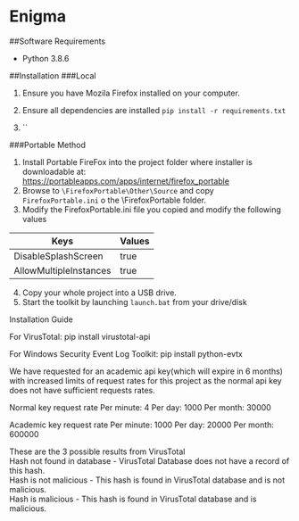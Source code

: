 # Enigma


##Software Requirements
* Python 3.8.6


     


##Installation
###Local
1. Ensure you have Mozila Firefox installed on your computer.

2. Ensure all dependencies are installed
`pip install -r requirements.txt`

3. ``


###Portable Method
1. Install Portable FireFox into the project folder where installer is downloadable at: <br>
https://portableapps.com/apps/internet/firefox_portable
2. Browse to `\FirefoxPortable\Other\Source` and copy `FirefoxPortable.ini` o the \FirefoxPortable folder. 
3. Modify the FirefoxPortable.ini file you copied and modify the following values

| Keys | Values |
| - | - |
| DisableSplashScreen | true |
| AllowMultipleInstances | true |

4. Copy your whole project into a USB drive. 
5. Start the toolkit by launching `launch.bat` from your drive/disk






Installation Guide

For VirusTotal: 
pip install virustotal-api

For Windows Security Event Log Toolkit:
pip install python-evtx



We have requested for an academic api key(which will expire in 6 months) with increased limits of request rates for this project as the normal api key does not have sufficient requests rates.

Normal key request rate
Per minute: 4
Per day: 1000
Per month: 30000

Academic key request rate
Per minute: 1000
Per day: 20000
Per month: 600000

These are the 3 possible results from VirusTotal <br>
Hash not found in database - VirusTotal Database does not have a record of this hash.<br>
Hash is not malicious - This hash is found in VirusTotal database and is not malicious. <br>
Hash is malicious - This hash is found in VirusTotal database and is malicious. <br>

